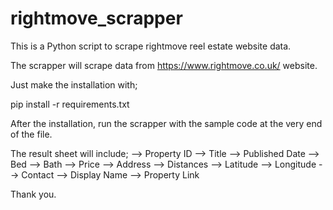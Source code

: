 # rightmove_scrapper
This is a Python script to scrape rightmove reel estate website data.

The scrapper will scrape data from https://www.rightmove.co.uk/ website.

Just make the installation with;

pip install -r requirements.txt

After the installation, run the scrapper with the sample code at the very end of the file.

The result sheet will include;
  --> Property ID
  --> Title
  --> Published Date
  --> Bed
  --> Bath
  --> Price
  --> Address
  --> Distances
  --> Latitude
  --> Longitude
  --> Contact
  --> Display Name
  --> Property Link

Thank you.
